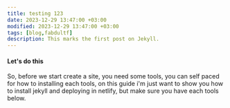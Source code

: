 ```yaml
---
title: testing 123
date: 2023-12-29 13:47:00 +03:00
modified: 2023-12-29 13:47:00 +03:00
tags: [blog,fabdultf]
description: This marks the first post on Jekyll. 
---
```


#### Let's do this

So, before we start create a site, you need some tools, you can self paced for how to installing each tools, on this guide i'm just want to show you how to install jekyll and deploying in netlify, but make sure you have each tools below.


